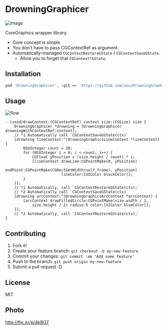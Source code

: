 # DrowningGraphicer

![image](http://f.cl.ly/items/0B1x283o2t3U012N2G3r/37776682_201d92eaa8.jpg)

CoreGraphics wrapper library.

* Core concept is simple
* You don't have to pass CGContextRef as argument.
* Automatically-managed `CGContextRestoreGState` / `CGContextSaveGState`.
    * Allow you to forget that `CGContext*GState`.

## Installation

``` sh
pod 'DrowningGraphicer', :git => 'https://github.com/azu/DrowningGraphicer.git'
```

## Usage

![flow](http://f.cl.ly/items/271X2z2e2K0o0h0D2l2e/DrowningGraphicer_flow.png)

``` objc
- (void)drawContext:(CGContextRef) context size:(CGSize) size {
    DrowningGraphicer *drowning = [DrowningGraphicer drowningWithContextRef:context];
    // *1 Automatically call `CGContextSaveGState(ctx)`
    [drowning lineContext:^(DrowningGraphicsLineContext *lineContext) {
        NSUInteger count = 30;
        for (NSUInteger i = 0; i < count; i++) {
            CGFloat yPosition = (size.height / count) * i;
            [lineContext drawLine:CGPointMake(0, yPosition)
                         endPoint:CGPointMake(CGRectGetWidth(self.frame), yPosition)
                         lineColor:[UIColor blackColor]];
        }
    }];
    // *1 Automatically, call `CGContextRestoreGState(ctx);`
    // *2 Automatically call `CGContextSaveGState(ctx)`
    [drowning arcContext:^(DrowningGraphicsArcContext *arcContext) {
        [arcContext drawFilledCircle:CGPointMake(size.width / 2,
            size.height / 2) radius:5 color:[UIColor blueColor]];
    }];
    // *2 Automatically, call `CGContextRestoreGState(ctx);`
}
```

## Contributing

1. Fork it!
2. Create your feature branch: `git checkout -b my-new-feature`
3. Commit your changes: `git commit -am 'Add some feature'`
4. Push to the branch: `git push origin my-new-feature`
5. Submit a pull request :D

## License

MIT

## Photo

http://flic.kr/p/4kBG7
